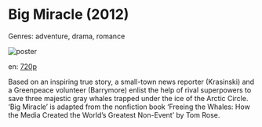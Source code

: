 # Big Miracle (2012)

Genres: adventure, drama, romance

![poster](http://image.tmdb.org/t/p/w500/zwiJQveWjxsD11QPe2aQBNXbg7j.jpg)

en:
  [720p](magnet:?xt=urn:btih:c0e82ac2883fd94de429521caf7af7f1281dca9b&dn=Big+Miracle+(2012)&tr=http%3A%2F%2Finferno.demonoid.me%3A3414%2Fannounce&tr=udp%3A%2F%2Ftracker.yify-torrents.com%2Fannounce&tr=udp%3A%2F%2Ftracker.police.maori.nz%2Fannounce&tr=udp%3A%2F%2Ftracker.1337x.org%3A80%2Fannounce&tr=udp%3A%2F%2Fexodus.desync.com%3A6969&tr=udp%3A%2F%2Ftracker.openbittorrent.com%3A80%2Fannounce&tr=udp%3A%2F%2Ftracker.openbittorrent.com%3A80%2Fannounce&tr=udp%3A%2F%2Ftracker.ccc.de%3A80%2Fannounce&tr=http%3A%2F%2Ftracker.yify-torrents.com%2Fannounce)
  


Based on an inspiring true story, a small-town news reporter (Krasinski) and a Greenpeace volunteer (Barrymore) enlist the help of rival superpowers to save three majestic gray whales trapped under the ice of the Arctic Circle. ‘Big Miracle’ is adapted from the nonfiction book ‘Freeing the Whales: How the Media Created the World’s Greatest Non-Event’ by Tom Rose.
